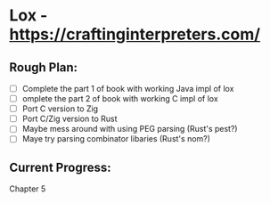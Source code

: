 # Lox - https://craftinginterpreters.com/

## Rough Plan:
- [ ] Complete the part 1 of book with working Java impl  of lox
- [ ] omplete the part 2 of book with working C impl of lox
- [ ] Port C version to Zig
- [ ] Port C/Zig version to Rust
- [ ] Maybe mess around with using PEG parsing (Rust's pest?)
- [ ] Maye try parsing combinator libaries (Rust's nom?) 

## Current Progress:
Chapter 5
